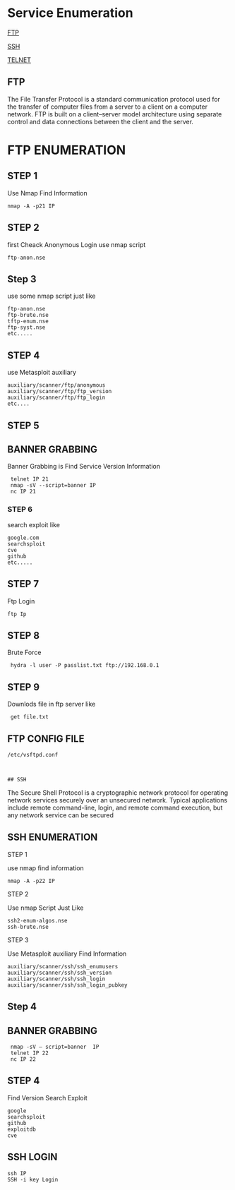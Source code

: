 # Service Enumeration

[FTP](#ftp)

[SSH](#ssh)

[TELNET](#telnet)




 ## FTP 

The File Transfer Protocol is a standard communication protocol used for the transfer of computer files from a server to a client on a computer network. FTP is built on a client–server model architecture using separate control and data connections between the client and the server.
  

# FTP ENUMERATION
  
 ## STEP 1
  Use Nmap Find Information
  
    nmap -A -p21 IP
   
 ## STEP 2
 
 first Cheack Anonymous Login use nmap script 
   
    ftp-anon.nse
    
 ## Step 3
 use some nmap script just like 
 
    ftp-anon.nse
    ftp-brute.nse
    tftp-enum.nse
    ftp-syst.nse
    etc.....    
     
  ## STEP 4
  use Metasploit auxiliary  
  
    auxiliary/scanner/ftp/anonymous
    auxiliary/scanner/ftp/ftp_version
    auxiliary/scanner/ftp/ftp_login
    etc....
    
  ## STEP 5
  ## BANNER GRABBING
   Banner Grabbing is Find Service Version Information
   
     telnet IP 21
     nmap -sV --script=banner IP
     nc IP 21
    
  ### STEP 6
  search exploit like
  
    google.com
    searchsploit
    cve
    github
    etc.....
    
  ## STEP 7
   Ftp Login
  
    ftp Ip
    
  ## STEP 8 
  Brute Force 
  
     hydra -l user -P passlist.txt ftp://192.168.0.1
     
  ## STEP 9
  Downlods file in ftp server like
     
     get file.txt
   
 ## FTP CONFIG FILE 
 
    /etc/vsftpd.conf
   
  
  
    ## SSH 
   
   The Secure Shell Protocol is a cryptographic network protocol for operating network services securely over an unsecured network. Typical applications include remote command-line, login, and remote command execution, but any network service can be secured 


  ## SSH ENUMERATION
  
   STEP 1
    
   use nmap find information
   
    nmap -A -p22 IP
       
   STEP 2
  
  Use nmap Script Just Like
    
    ssh2-enum-algos.nse
    ssh-brute.nse

   STEP 3
   
   Use Metasploit auxiliary Find Information
    
    auxiliary/scanner/ssh/ssh_enumusers
    auxiliary/scanner/ssh/ssh_version
    auxiliary/scanner/ssh/ssh_login 
    auxiliary/scanner/ssh/ssh_login_pubkey
    
   ## Step 4
   ## BANNER GRABBING
     
     nmap -sV — script=banner  IP
     telnet IP 22
     nc IP 22
     
      
   ## STEP 4 
     
   Find Version Search Exploit
    
    google
    searchsploit
    github
    exploitdb
    cve
    
  ## SSH LOGIN
    
    ssh IP
    SSH -i key Login
    
    
    
    
    
 
  
  
  
     
